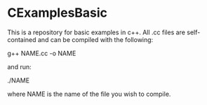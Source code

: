 # CExamplesBasic

This is a repository for basic examples in c++.  All .cc files are self-contained and can be compiled with the following:

   g++ NAME.cc -o NAME

and run:

   ./NAME

where NAME is the name of the file you wish to compile.
